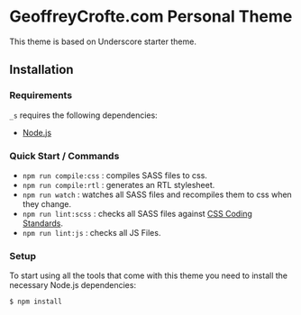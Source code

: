 GeoffreyCrofte.com Personal Theme 
===

This theme is based on Underscore starter theme.

Installation
---------------

### Requirements

`_s` requires the following dependencies:

- [Node.js](https://nodejs.org/)

### Quick Start / Commands
- `npm run compile:css` : compiles SASS files to css.
- `npm run compile:rtl` : generates an RTL stylesheet.
- `npm run watch` : watches all SASS files and recompiles them to css when they change.
- `npm run lint:scss` : checks all SASS files against [CSS Coding Standards](https://developer.wordpress.org/coding-standards/wordpress-coding-standards/css/).
- `npm run lint:js` : checks all JS Files.


### Setup

To start using all the tools that come with this theme you need to install the necessary Node.js dependencies:

```sh
$ npm install
```
